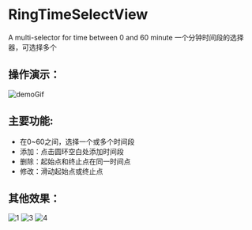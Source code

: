 # RingTimeSelectView
A multi-selector for time between 0 and 60 minute
一个分钟时间段的选择器，可选择多个

## 操作演示：
![demoGif](https://github.com/zjun615/RingTimeSelectView/blob/master/img/demo.gif)

## 主要功能:
 - 在0~60之间，选择一个或多个时间段
 - 添加：点击圆环空白处添加时间段
 - 删除：起始点和终止点在同一时间点
 - 修改：滑动起始点或终止点
 
## 其他效果：
![1](https://github.com/zjun615/RingTimeSelectView/blob/master/img/1.png) ![3](https://github.com/zjun615/RingTimeSelectView/blob/master/img/3.png)
![4](https://github.com/zjun615/RingTimeSelectView/blob/master/img/4.png)



